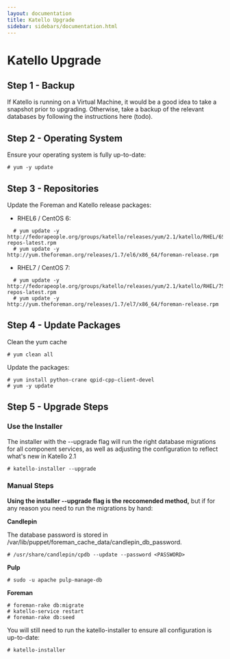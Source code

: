 ```yaml
---
layout: documentation
title: Katello Upgrade
sidebar: sidebars/documentation.html
---
```


# Katello Upgrade

## Step 1 - Backup

If Katello is running on a Virtual Machine, it would be a good idea to take a snapshot prior to upgrading.  Otherwise, take a backup of the relevant databases by following the instructions here (todo).

## Step 2 - Operating System

Ensure your operating system is fully up-to-date:

```
# yum -y update
```

## Step 3 - Repositories

Update the Foreman and Katello release packages:

  * RHEL6 / CentOS 6:

```
  # yum update -y http://fedorapeople.org/groups/katello/releases/yum/2.1/katello/RHEL/6Server/x86_64/katello-repos-latest.rpm
  # yum update -y http://yum.theforeman.org/releases/1.7/el6/x86_64/foreman-release.rpm
```

  * RHEL7 / CentOS 7:

```
  # yum update -y http://fedorapeople.org/groups/katello/releases/yum/2.1/katello/RHEL/7Server/x86_64/katello-repos-latest.rpm
  # yum update -y http://yum.theforeman.org/releases/1.7/el7/x86_64/foreman-release.rpm
```

## Step 4 - Update Packages

Clean the yum cache

```
# yum clean all
```

Update the packages:

```
# yum install python-crane qpid-cpp-client-devel
# yum -y update
```

## Step 5 - Upgrade Steps

### Use the Installer

The installer with the --upgrade flag will run the right database migrations for all component services, as well as adjusting the configuration to reflect what's new in Katello 2.1

```
# katello-installer --upgrade
```

### Manual Steps

**Using the installer --upgrade flag is the reccomended method,** but if for any reason you need to run the migrations by hand:

**Candlepin**

The database password is stored in /var/lib/puppet/foreman_cache_data/candlepin_db_password.

```
# /usr/share/candlepin/cpdb --update --password <PASSWORD>
```

**Pulp**

```
# sudo -u apache pulp-manage-db
```

**Foreman**

```
# foreman-rake db:migrate
# katello-service restart
# foreman-rake db:seed
```

You will still need to run the katello-installer to ensure all configuration is up-to-date:

```
# katello-installer
```

